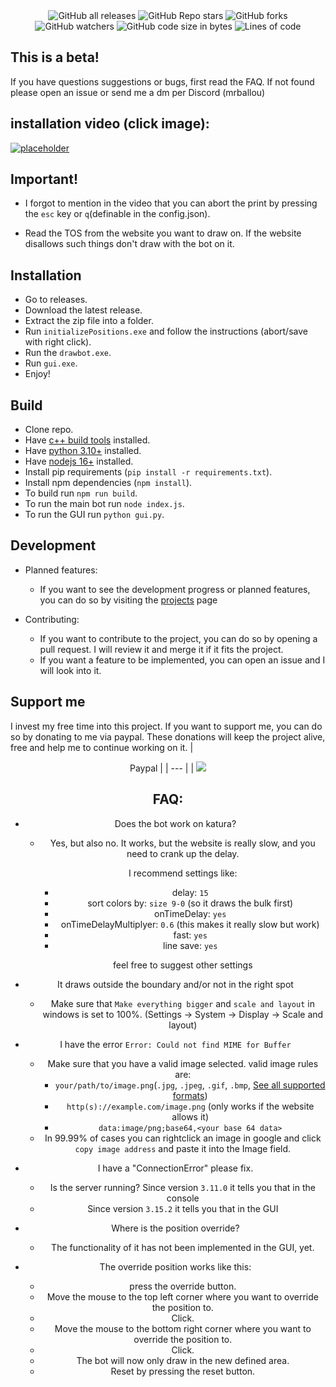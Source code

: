 <div style="text-align: center; ">

<img alt="GitHub all releases" src="https://img.shields.io/github/downloads/1euro7cent/Mrballou-drawbot/total">
<img alt="GitHub Repo stars" src="https://img.shields.io/github/stars/1Euro7Cent/Mrballou-drawbot">
<img alt="GitHub forks" src="https://img.shields.io/github/forks/1Euro7Cent/Mrballou-drawbot">
<img alt="GitHub watchers" src="https://img.shields.io/github/watchers/1Euro7Cent/Mrballou-drawbot">
<img alt="GitHub code size in bytes" src="https://img.shields.io/github/languages/code-size/1Euro7Cent/Mrballou-drawbot">
<img alt="Lines of code" src="https://tokei.rs/b1/github/1Euro7Cent/Mrballou-drawbot?category=code">

</div>

## This is a beta!

If you have questions suggestions or bugs, first read the FAQ. If not found please open an issue or send me a dm per Discord (mrballou)

## installation video (click image):

[![placeholder](https://img.youtube.com/vi/3Js--QGcVpI/0.jpg)](https://youtu.be/3Js--QGcVpI)

## Important!

* I forgot to mention in the video that you can abort the print by pressing the `esc` key or `q`(definable in the config.json).

* Read the TOS from the website you want to draw on. If the website disallows such things don't draw with the bot on it.

## Installation

* Go to releases.
* Download the latest release.
* Extract the zip file into a folder.
* Run `initializePositions.exe` and follow the instructions (abort/save with right click).
* Run the `drawbot.exe`.
* Run `gui.exe`.
* Enjoy!

## Build

* Clone repo.
* Have [c++ build tools](https://visualstudio.microsoft.com/en/) installed.
* Have [python 3.10+](https://www.python.org/downloads/) installed.
* Have [nodejs 16+](https://nodejs.org/en/) installed.
* Install pip requirements (`pip install -r requirements.txt`).
* Install npm dependencies (`npm install`).
* To build run `npm run build`.
* To run the main bot run `node index.js`.
* To run the GUI run `python gui.py`.

## Development 

* Planned features:

  + If you want to see the development progress or planned features, you can do so by visiting the [projects](https://github.com/users/1Euro7Cent/projects/1/views/1) page
  
* Contributing:
  
    - If you want to contribute to the project, you can do so by opening a pull request. I will review it and merge it if it fits the project.
    - If you want a feature to be implemented, you can open an issue and I will look into it.
    

## Support me

I invest my free time into this project. If you want to support me, you can do so by donating to me via paypal. These donations will keep the project alive, free and help me to continue working on it.
| <center>Paypal |
| --- |
| [![](https://www.paypalobjects.com/en_US/i/btn/btn_donateCC_LG.gif)](https://paypal.me/thomasjRuhl)

## FAQ:

* Does the bot work on katura?
  + Yes, but also no. It works, but the website is really slow, and you need to crank up the delay.
  
    I recommend settings like:
    - delay: `15`
    - sort colors by: `size 9-0` (so it draws the bulk first)
    - onTimeDelay: `yes`
    - onTimeDelayMultiplyer: `0.6` (this makes it really slow but work)
    - fast: `yes`
    - line save: `yes`
    
    feel free to suggest other settings

* It draws outside the boundary and/or not in the right spot
  + Make sure that `Make everything bigger` and `scale and layout` in windows is set to 100%. (Settings -> System -> Display -> Scale and layout)

* I have the error `Error: Could not find MIME for Buffer`
  + Make sure that you have a valid image selected. valid image rules are:
    - `your/path/to/image.png`(`.jpg`, `.jpeg`, `.gif`, `.bmp`, [See all supported formats](https://www.npmjs.com/package/jimp))
    - `http(s)://example.com/image.png` (only works if the website allows it)
    - `data:image/png;base64,<your base 64 data>`
  + In 99.99% of cases you can rightclick an image in google and click `copy image address` and paste it into the Image field.

* I have a "ConnectionError" please fix.
  + Is the server running? Since version `3.11.0` it tells you that in the console
  + Since version `3.15.2` it tells you that in the GUI

* Where is the position override?
  + The functionality of it has not been implemented in the GUI, yet.
* The override position works like this:
  + press the override button.
  + Move the mouse to the top left corner where you want to override the position to.
  + Click.
  + Move the mouse to the bottom right corner where you want to override the position to.
  + Click.
  + The bot will now only draw in the new defined area.
  + Reset by pressing the reset button.
